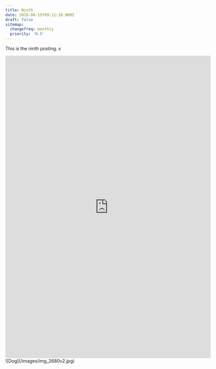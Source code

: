 ```yaml
---
title: Ninth
date: 2018-06-15T09:11:18.000Z
draft: false
sitemap:
  changefreq: monthly
  priority: '0.5'
---
```

This is the ninth posting. x
<iframe src="https://docs.google.com/forms/d/e/1FAIpQLSfprpTL1PcPHFQ6wpqxSjbFwq95MwvLFe76YA4lo4fAKGdhIA/viewform?embedded=true" width="640" height="943" frameborder="0" marginheight="0" marginwidth="0">Loading...</iframe>
![Dog](/images/img_2680v2.jpg)
